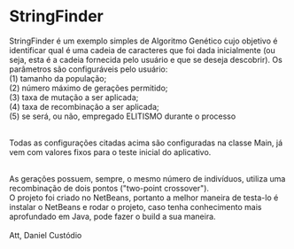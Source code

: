 # StringFinder

StringFinder é um exemplo simples de Algoritmo Genético cujo objetivo é identificar qual é uma cadeia de caracteres que foi dada inicialmente (ou seja, esta é a cadeia fornecida pelo usuário e que se deseja descobrir).
Os parâmetros são configuráveis pelo usuário: <br>
(1) tamanho da população; <br>
(2) número máximo de gerações permitido; <br>
(3) taxa de mutação a ser aplicada; <br>
(4) taxa de recombinação a ser aplicada; <br>
(5) se será, ou não, empregado ELITISMO durante o processo<br><br>

Todas as configurações citadas acima são configuradas na classe Main, já vem com valores fixos para o teste inicial do aplicativo.<br><br>

As gerações possuem, sempre, o mesmo número de indivíduos, utiliza uma recombinação de dois pontos ("two-point crossover").
<br>
O projeto foi criado no NetBeans, portanto a melhor maneira de testa-lo é instalar o NetBeans e rodar o projeto, caso tenha conhecimento mais aprofundado em Java, pode fazer o build a sua maneira.
<br><br>
Att, Daniel Custódio 
